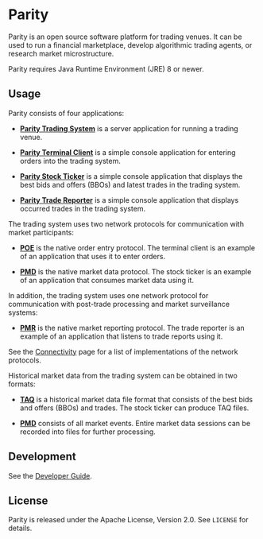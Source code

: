 Parity
======

Parity is an open source software platform for trading venues. It can be
used to run a financial marketplace, develop algorithmic trading agents,
or research market microstructure.

Parity requires Java Runtime Environment (JRE) 8 or newer.


Usage
-----

Parity consists of four applications:

  - [**Parity Trading System**](parity-system) is a server application for
    running a trading venue.

  - [**Parity Terminal Client**](parity-client) is a simple console application
    for entering orders into the trading system.

  - [**Parity Stock Ticker**](parity-ticker) is a simple console application
    that displays the best bids and offers (BBOs) and latest trades in the
    trading system.

  - [**Parity Trade Reporter**](parity-reporter) is a simple console
    application that displays occurred trades in the trading system.

The trading system uses two network protocols for communication with market
participants:

  - [**POE**](parity-net/doc/POE.md) is the native order entry protocol. The
    terminal client is an example of an application that uses it to enter
    orders.

  - [**PMD**](parity-net/doc/PMD.md) is the native market data protocol. The
    stock ticker is an example of an application that consumes market data
    using it.

In addition, the trading system uses one network protocol for communication
with post-trade processing and market surveillance systems:

  - [**PMR**](parity-net/doc/PMR.md) is the native market reporting protocol.
    The trade reporter is an example of an application that listens to trade
    reports using it.

See the [Connectivity][] page for a list of implementations of the network
protocols.

  [Connectivity]: https://github.com/jvirtanen/parity/wiki/Connectivity

Historical market data from the trading system can be obtained in two formats:

  - [**TAQ**](parity-file/doc/TAQ.md) is a historical market data file format
    that consists of the best bids and offers (BBOs) and trades. The stock
    ticker can produce TAQ files.

  - [**PMD**](parity-net/doc/PMD.md) consists of all market events. Entire
    market data sessions can be recorded into files for further processing.


Development
-----------

See the [Developer Guide](HACKING.md).


License
-------

Parity is released under the Apache License, Version 2.0. See `LICENSE` for
details.
